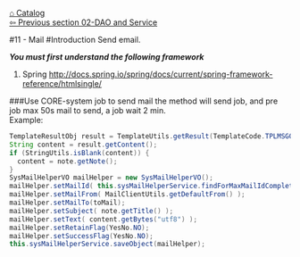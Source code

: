 <a href="https://github.com/billchen198318/bamboobsc/blob/master/core-doc/dev-docs/00-Catalog.md">⌂ Catalog</a><br/>
<a href="https://github.com/billchen198318/bamboobsc/blob/master/core-doc/dev-docs/10-BPMN.md">⇦ Previous section 02-DAO and Service</a>



#11 - Mail
#Introduction
Send email.<br>


***You must first understand the following framework***<br/>
1. Spring http://docs.spring.io/spring/docs/current/spring-framework-reference/htmlsingle/<br/>

###Use CORE-system job to send mail
the method will send job, and pre job max 50s mail to send, a job wait 2 min.<br/>
Example:
```JAVA
TemplateResultObj result = TemplateUtils.getResult(TemplateCode.TPLMSG0001, note);
String content = result.getContent();
if (StringUtils.isBlank(content)) {
  content = note.getNote();
}
SysMailHelperVO mailHelper = new SysMailHelperVO();
mailHelper.setMailId( this.sysMailHelperService.findForMaxMailIdComplete(mailId) );
mailHelper.setMailFrom( MailClientUtils.getDefaultFrom() );
mailHelper.setMailTo(toMail);
mailHelper.setSubject( note.getTitle() );
mailHelper.setText( content.getBytes("utf8") );
mailHelper.setRetainFlag(YesNo.NO);
mailHelper.setSuccessFlag(YesNo.NO);
this.sysMailHelperService.saveObject(mailHelper);
```

